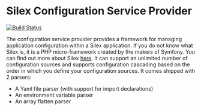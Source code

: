 # Silex Configuration Service Provider
[![Build Status](https://travis-ci.org/kabudu/silex-config-service-provider.svg)](https://travis-ci.org/kabudu/silex-config-service-provider)

The configuration service provider provides a framework for managing application configuration within a Silex application. If you do not know what Silex is, it is a PHP micro-framework created by the makers of Symfony. You can find out more about Silex [here](http://silex.sensiolabs.org/).
It can support an unlimited number of configuration sources and supports configuration cascading based on the order in which you define your configuration sources. It comes shipped with 2 parsers:

* A Yaml file parser (with support for import declarations)
* An environment variable parser
* An array flatten parser
